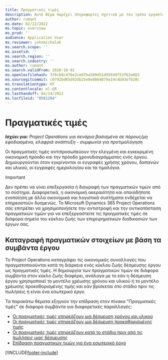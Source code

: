 ```yaml
---
title: Πραγματικές τιμές
description: Αυτό θέμα παρέχει πληροφορίες σχετικά με τον τρόπο εργασίας με τις πραγματικές τιμές στο Microsoft Dynamics 365 Project Operations.
author: rumant
ms.date: 02/22/2022
ms.topic: overview
ms.prod: ''
audience: Application User
ms.reviewer: johnmichalak
ms.search.scope: ''
ms.assetid: ''
ms.search.region: ''
ms.search.industry: ''
ms.author: rumant
ms.search.validFrom: 2020-10-01
ms.openlocfilehash: 3f0cb8c478e2ce6fba589d51d95649f53f62e883
ms.sourcegitcommit: c0792bd65d92db25e0e8864879a19c4b93efb10c
ms.translationtype: HT
ms.contentlocale: el-GR
ms.lasthandoff: 04/14/2022
ms.locfileid: "8581284"
---
```

# <a name="actuals"></a>Πραγματικές τιμές

_**Ισχύει για:** Project Operations για σενάρια βασισμένα σε πόρους/μη εφοδιασμένα, ελαφριά ανάπτυξη - συμφωνία για προτιμολόγηση_

Οι πραγματικές τιμές αντιπροσωπεύουν την ελεγμένη και εγκεκριμένη οικονομική πρόοδο και την πρόοδο χρονοδιαγράμματος ενός έργου. Δημιουργούνται όταν εγκρίνονται οι εγγραφές χρήσης χρόνου, δαπανών και υλικού, οι εγγραφές ημερολογίου και τα τιμολόγια.

> [!IMPORTANT]
> Δεν πρέπει να γίνει επεξεργασία ή διαγραφή των πραγματικών τιμών από το σύστημα. Διαφορετικά, η οικονομική ακεραιότητα και οποιαδήποτε ενοποίηση με άλλα οικονομικά και λογιστικά συστήματα ενδέχεται να επηρεαστούν δυσμενώς. Το Microsoft Dynamics 365 Project Operations σάς επιτρέπει να χρησιμοποιήσετε την αντιστροφή και την αντικατάσταση πραγματικών τιμών για να επεξεργαστείτε τις πραγματικές τιμές σε διάφορα σημεία του κύκλου ζωής των επιχειρηματικών διαδικασιών των έργων σας.

## <a name="recording-actuals-based-on-project-events"></a>Καταγραφή πραγματικών στοιχείων με βάση τα συμβάντα έργου

Το Project Operations καταγράφει τις οικονομικές συναλλαγές που πραγματοποιούνται κατά τη διάρκεια ενός κύκλου ζωής δέσμευσης έργου ως πραγματικές τιμές. Η δημιουργία των πραγματικών τιμών σε διάφορα συμβάντα στον κύκλο ζωής διαφέρει, ανάλογα με το εάν η δέσμευση έργου χρησιμοποιεί το μοντέλο χρέωσης χρόνου και υλικού ή το μοντέλο χρέωσης προκαθορισμένης τιμής και εάν βρίσκεται στο στάδιο πριν τις πωλήσεις ή είναι ένα εσωτερικό έργο.

Τα παρακάτω θέματα εξηγούν την επίδραση στον πίνακα "Πραγματικές τιμές" σε διάφορα συμβάντα για διαφορετικές παραλλαγές:

- [Οι πραγματικές τιμές επηρεάζουν μια δέσμευση χρόνου και υλικού](ActualsonTM.md)
- [Οι πραγματικές τιμές επηρεάζουν μια δέσμευση προκαθορισμένης τιμής](ActualonFP.md)
- [Οι πραγματικές τιμές επηρεάζουν κατά το στάδιο πριν από τις πωλήσεις μιας δέσμευσης](ActualonPreSales.md)
- [Επίδραση πραγματικών τιμών για ένα εσωτερικό έργο](ActualonInternal.md)

[!INCLUDE[footer-include](../includes/footer-banner.md)]
